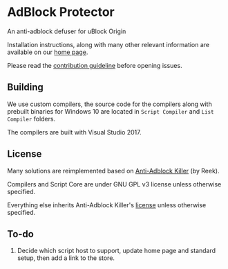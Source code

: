 # AdBlock Protector

An anti-adblock defuser for uBlock Origin

Installation instructions, along with many other relevant information are available on our 
[home page](http://jspenguin2017.github.io/AdBlockProtector/). 

Please read the [contribution guideline](https://github.com/jspenguin2017/AdBlockProtector/blob/master/CONTRIBUTING.MD) 
before opening issues. 

## Building

We use custom compilers, the source code for the compilers along with prebuilt binaries for Windows 10 are 
located in `Script Compiler` and `List Compiler` folders. 

The compilers are built with Visual Studio 2017. 

## License

Many solutions are reimplemented based on [Anti-Adblock Killer](https://github.com/reek/anti-adblock-killer) (by Reek). 

Compilers and Script Core are under GNU GPL v3 license unless otherwise specified. 

Everything else inherits Anti-Adblock Killer's [license](https://github.com/reek/anti-adblock-killer/blob/master/LICENSE) 
unless otherwise specified. 

## To-do

1. Decide which script host to support, update home page and standard setup, then add a link to the store. 
